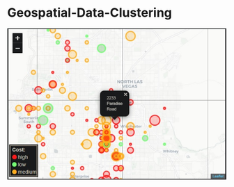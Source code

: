 # Geospatial-Data-Clustering

![](https://github.com/DeyDipankar/Geospatial-Data-Clustering/blob/dev/images/geospatial.JPG?raw=true)

